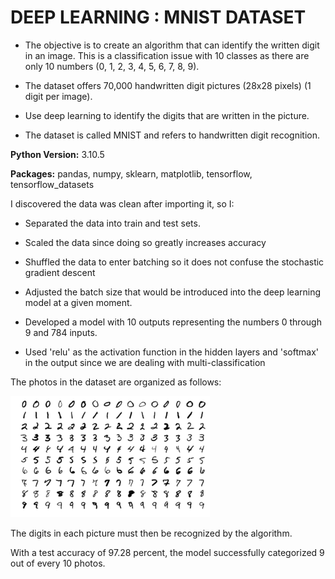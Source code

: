 # DEEP LEARNING : MNIST DATASET

* The objective is to create an algorithm that can identify the written digit in an image.
This is a classification issue with 10 classes as there are only 10 numbers (0, 1, 2, 3, 4, 5, 6, 7, 8, 9).

* The dataset offers 70,000 handwritten digit pictures (28x28 pixels) (1 digit per image).

* Use deep learning to identify the digits that are written in the picture.

* The dataset is called MNIST and refers to handwritten digit recognition.

**Python Version:** 3.10.5

**Packages:** pandas, numpy, sklearn, matplotlib, tensorflow, tensorflow_datasets


I discovered the data was clean after importing it, so I:

* Separated the data into train and test sets.

* Scaled the data since doing so greatly increases accuracy

* Shuffled the data to enter batching so it does not confuse the stochastic gradient descent

* Adjusted the batch size that would be introduced into the deep learning model at a given moment.

* Developed a model with 10 outputs representing the numbers 0 through 9 and 784 inputs.

* Used 'relu' as the activation function in the hidden layers and 'softmax' in the output since we are dealing with multi-classification

The photos in the dataset are organized as follows:

![How the images in the dataset are](https://github.com/KamgangAnthony/Deep-Learning-MNIST-dataset/blob/master/image.png "How the images in the dataset are")

The digits in each picture must then be recognized by the algorithm.

With a test accuracy of 97.28 percent, the model successfully categorized 9 out of every 10 photos. 
